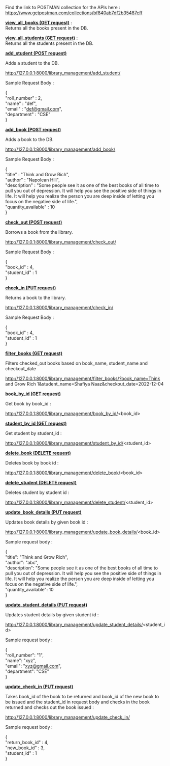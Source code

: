 Find the link to POSTMAN collection for the APIs here :
https://www.getpostman.com/collections/bf840ab7df2b35487cff

<b><u>view_all_books (GET request)</u></b> : \
Returns all the books present in the DB.

<b><u>view_all_students (GET request)</u></b> : \
Returns all the students present in the DB.

<b><u>add_student (POST request)</u></b>

Adds a student to the DB.

http://127.0.0.1:8000/library_management/add_student/

Sample Request Body :

{\
"roll_number" : 2,\
"name" : "def",\
"email" : "def@gmail.com",\
"department" : "CSE"\
}

<b><u>add_book (POST request)</u></b>

Adds a book to the DB.

http://127.0.0.1:8000/library_management/add_book/

Sample Request Body :

{\
"title" : "Think and Grow Rich",\
"author" : "Napolean Hill",\
"description" : "Some people see it as one of the best books of all time to pull you out of depression. It will help you
see the positive side of things in life. It will help you realize the person you are deep inside of letting you focus on
the negative side of life.",\
"quantity_available" : 10\
}

<b><u>check_out (POST request)</b></u>

Borrows a book from the library.

http://127.0.0.1:8000/library_management/check_out/

Sample Request Body :

{\
"book_id" : 4,\
"student_id" : 1\
}

<b><u>check_in (PUT request)</b></u>

Returns a book to the library.

http://127.0.0.1:8000/library_management/check_in/

Sample Request Body :

{\
"book_id" : 4,\
"student_id" : 1\
}

<b><u> filter_books (GET request) </b></u>

Filters checked_out books based on book_name, student_name and checkout_date

http://127.0.0.1:8000/library_management/filter_books/?book_name=Think and Grow Rich 1&student_name=Shafiya
Naaz&checkout_date=2022-12-04

<b><u>book_by_id (GET request)</b></u>

Get book by book_id :

http://127.0.0.1:8000/library_management/book_by_id/<book_id>

<b><u>student_by_id (GET request)</b></u>

Get student by student_id :

http://127.0.0.1:8000/library_management/student_by_id/<student_id>

<b><u> delete_book (DELETE request) </b></u>

Deletes book by book id :

http://127.0.0.1:8000/library_management/delete_book/<book_id>

<b><u> delete_student (DELETE request) </b></u>

Deletes student by student id :

http://127.0.0.1:8000/library_management/delete_student/<student_id>

<b><u> update_book_details (PUT request) </u></b>

Updates book details by given book id :

http://127.0.0.1:8000/library_management/update_book_details/<book_id>

Sample request body :

{\
"title": "Think and Grow Rich",\
"author": "abc",\
"description": "Some people see it as one of the best books of all time to pull you out of depression. It will help you
see the positive side of things in life. It will help you realize the person you are deep inside of letting you focus on
the negative side of life.",\
"quantity_available": 10\
}

<b><u> update_student_details (PUT request) </u></b>

Updates student details by given student id :

http://127.0.0.1:8000/library_management/update_student_details/<student_id>

Sample request body :

{\
"roll_number": "1",\
"name": "xyz",\
"email": "xyz@gmail.com",\
"department": "CSE"\
}

<b><u> update_check_in (PUT request) </u></b>

Takes book_id of the book to be returned and book_id of the new book to be issued and the student_id in request
body and checks in the book returned and checks out the book issued :

http://127.0.0.1:8000/library_management/update_check_in/

Sample request body :

{\
"return_book_id" : 4,\
"new_book_id" : 3,\
"student_id" : 1\
}
